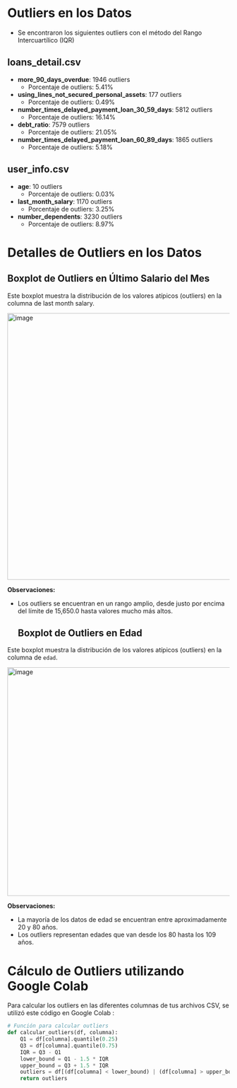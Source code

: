#  Outliers en los Datos

- Se encontraron los siguientes outliers con el método del Rango Intercuartílico (IQR)

## loans_detail.csv

- **more_90_days_overdue**: 1946 outliers
  - Porcentaje de outliers: 5.41%
- **using_lines_not_secured_personal_assets**: 177 outliers
  - Porcentaje de outliers: 0.49%
- **number_times_delayed_payment_loan_30_59_days**: 5812 outliers
  - Porcentaje de outliers: 16.14%
- **debt_ratio**: 7579 outliers
  - Porcentaje de outliers: 21.05%
- **number_times_delayed_payment_loan_60_89_days**: 1865 outliers
  - Porcentaje de outliers: 5.18%

## user_info.csv

- **age**: 10 outliers
  - Porcentaje de outliers: 0.03%
- **last_month_salary**: 1170 outliers
  - Porcentaje de outliers: 3.25%
- **number_dependents**: 3230 outliers
  - Porcentaje de outliers: 8.97%


# Detalles de Outliers en los Datos
## Boxplot de Outliers en Último Salario del Mes

Este boxplot muestra la distribución de los valores atípicos (outliers) en la columna de last month salary.

<img width="603" alt="image" src="https://github.com/user-attachments/assets/03c2b291-c696-4a8b-ab4c-b78f8e21853e">


**Observaciones:**
- Los outliers se encuentran en un rango amplio, desde justo por encima del límite de 15,650.0 hasta valores mucho más altos.
  
  ## Boxplot de Outliers en Edad

Este boxplot muestra la distribución de los valores atípicos (outliers) en la columna de `edad`.

<img width="517" alt="image" src="https://github.com/user-attachments/assets/cbd49d78-66a3-4509-adef-71730fbc5a2d">



**Observaciones:**
- La mayoría de los datos de edad se encuentran entre aproximadamente 20 y 80 años.
- Los outliers representan edades que van desde los 80 hasta los 109 años.

  
# Cálculo de Outliers utilizando Google Colab
Para calcular los outliers en las diferentes columnas de tus archivos CSV, se utilizó este código en Google Colab  :

```python
# Función para calcular outliers
def calcular_outliers(df, columna):
    Q1 = df[columna].quantile(0.25)
    Q3 = df[columna].quantile(0.75)
    IQR = Q3 - Q1
    lower_bound = Q1 - 1.5 * IQR
    upper_bound = Q3 + 1.5 * IQR
    outliers = df[(df[columna] < lower_bound) | (df[columna] > upper_bound)]
    return outliers


